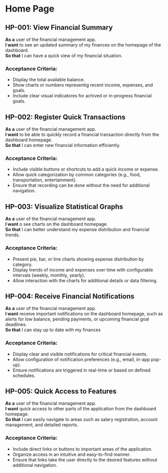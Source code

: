 # Home Page

## HP-001: View Financial Summary
**As a** user of the financial management app.  
**I want** to see an updated summary of my finances on the homepage of the dashboard.  
**So that** I can have a quick view of my financial situation.    

### Acceptance Criteria:
- Display the total available balance.  
- Show charts or numbers representig recent income, expenses, and goals.  
- Include clear visual indicatores for achived or in-progress financial goals.

## HP-002: Register Quick Transactions
**As a** user of the financial management app.  
**I want** to be able to quickly record a financial transaction directly from the dashboard homepage.  
**So that** I can enter new financial information efficiently.  

### Acceptance Criteria:
- Include visible buttons or shortcuts to add a quick income or expense.
- Allow quick categorization by common categories (e.g., food, transportation, entertainment).
- Ensure that recording can be done without the need for additional navigation.

## HP-003: Visualize Statistical Graphs
**As a** user of the financial management app.  
**I want** o see charts on the dashboard homepage.  
**So that** I can better understand my expense distribution and financial trends.  

### Acceptance Criteria:
- Present pie, bar, or line charts showing expense distribution by category.
- Display trends of income and expenses over time with configurable intervals (weekly, monthly, yearly).
- Allow interaction with the charts for additional details or data filtering.

## HP-004: Receive Financial Notifications
**As a** user of the financial management app.  
**I want** receive important notifications on the dashboard homepage, such as alerts for low balance, pending payments, or upcoming financial goal deadlines.   
**So that** I can stay up to date with my finances

### Acceptance Criteria:
- Display clear and visible notifications for critical financial events.
- Allow configuration of notification preferences (e.g., email, in-app pop-up).
- Ensure notifications are triggered in real-time or based on defined schedules.

## HP-005: Quick Access to Features
**As a** user of the financial management app.  
**I want** quick access to other parts of the application from the dashboard homepage.  
**So that** I can easily navigate to areas such as salary registration, account management, and detailed reports.  

### Acceptance Criteria:
- Include direct links or buttons to important areas of the application.  
- Organize access in an intuitive and easy-to-find manner.
- Ensure that links take the user directly to the desired features without additional navigation.

